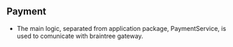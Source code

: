 ## Payment

* The main logic, separated from application package, PaymentService, is used to comunicate with braintree gateway.